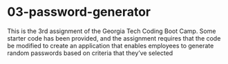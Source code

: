# 03-password-generator


This is the 3rd assignment of the Georgia Tech Coding Boot Camp.
Some starter code has been provided, and the assignment requires that the code be modified to create an application that enables employees to generate random passwords based on criteria that they’ve selected